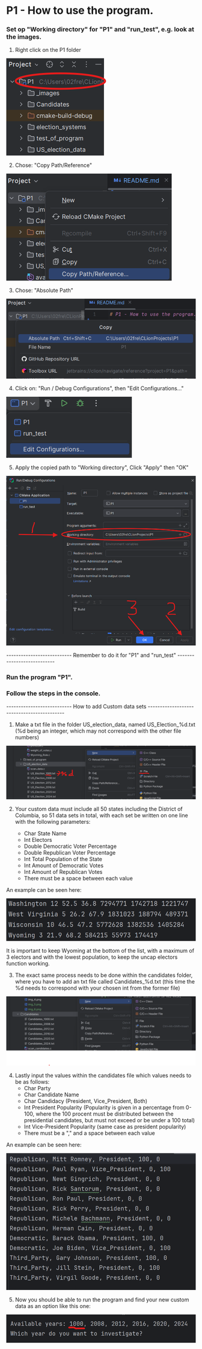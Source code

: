 # P1 - How to use the program.
### Set op "Working directory" for "P1" and "run_test", e.g. look at the images.

1. Right click on the P1 folder

![img_0.png](_images/img_0.png)


2. Chose: "Copy Path/Reference"

![img_1.png](_images/img_1.png)


3. Chose: "Absolute Path"

![img_2.png](_images/img_2.png)


4. Click on: "Run / Debug Configurations", then  "Edit Configurations..."

![img_3.png](_images/img_3.png)


5. Apply the copied path to "Working directory", Click "Apply" then "OK"

![img_4.png](_images/img_4.png)


--------------------------- Remember to do it for "P1" and "run_test" ---------------------------

### Run the program "P1".
### Follow the steps in the console.

--------------------------- How to add Custom data sets -------------------------------------------

1. Make a txt file in the folder US_election_data, named US_Election_%d.txt (%d being an integer, which may not correspond with the other file numbers)

![img_5.png](_images/img_5.png)


2. Your custom data must include all 50 states including the District of Columbia, so 51 data sets in total, with each set be written on one line with the following parameters:

    - Char State Name
    - Int Electors
    - Double Democratic Voter Percentage
    - Double Republican Voter Percentage
    - Int Total Population of the State
    - Int Amount of Democratic Votes
    - Int Amount of Republican Votes
    - There must be a space between each value

An example can be seen here:

![img_6.png](_images/img_6.png)

It is important to keep Wyoming at the bottom of the list, with a maximum of 3 electors and with the lowest population, to keep the uncap electors function working.


3. The exact same process needs to be done within the candidates folder, where you have to add an txt file called Candidates_%d.txt (this time the %d needs to correspond with your chosen int from the former file)

![img_7.png](_images/img_7.png)


4. Lastly input the values within the candidates file which values needs to be as follows:
    - Char Party
    - Char Candidate Name
    - Char Candidacy (President, Vice_President, Both)
    - Int President Popularity (Popularity is given in a percentage from 0-100, where the 100 procent must be distributed between the presidential candidates, but must not exceed or be under a 100 total)
    - Int Vice-President Popularity (same case as president popularity)
    - There must be a "," and a space between each value

An example can be seen here:

![img_8.png](_images/img_8.png)


5. Now you should be able to run the program and find your new custom data as an option like this one:

![img_9.png](_images/img_9.png)